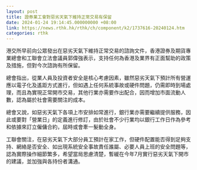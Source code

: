 ```yaml
---
layout: post
title: 證券業工會對惡劣天氣下維持正常交易有保留
date: 2024-01-24 19:14:45.000000000 +08:00
link: https://news.rthk.hk/rthk/ch/component/k2/1737616-20240124.htm
categories: rthk
---
```


港交所早前向公眾發出在惡劣天氣下維持正常交易的諮詢文件，香港證券及期貨專業總會和工聯會立法會議員郭偉強表示，支持任何為香港及業界有正面幫助的政策及措施，但對今次諮詢有所保留。

總會指出，從業人員及投資者安全是核心考慮因素，雖然惡劣天氣下預計所有營運應以電子化及遙距方式進行，但如遇上任何系統事故或硬件問題，仍需即時到場處理，而且為實現正常開市交易，其他行業亦需要作出配合，因而增加市面流動人數，認為屬於社會需要關注的成本。

總會又說，如惡劣天氣下各項上市安排如常進行，銀行業亦需要繼續提供服務，因此或要對「營業日」的定義進行修訂，由於社會不少行業均以銀行工作日作為參考和依據來訂立僱傭合約，屆時或會牽一髮動全身。

工聯會關注，在惡劣天氣下大部分員工預計在家工作，但硬件配置能否得到足夠支持、網絡是否安全、如出現系統安全事故責任誰屬、必要人員上班的安全問題等，認為實際操作細節繁多，希望當局思慮清楚，暫緩在今年7月實行惡劣天氣下開市的建議，並加強與各持份者溝通。
